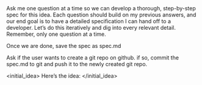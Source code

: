 <objective>
Ask me one question at a time so we can develop a thorough, step-by-step spec for this idea. Each question should build on my previous answers, and our end goal is to have a detailed specification I can hand off to a developer.
</objective>

<steps>
Let’s do this iteratively and dig into every relevant detail. Remember, only one question at a time.

Once we are done, save the spec as spec.md

Ask if the user wants to create a git repo on github. if so, commit the spec.md to git and push it to the newly created git repo.
</process>

<initial_idea>
Here’s the idea:
</initial_idea>
